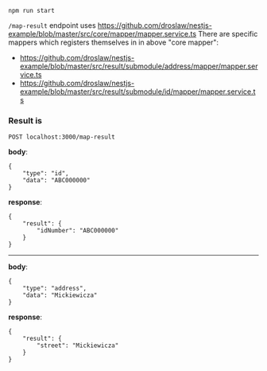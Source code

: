 `npm run start`

`/map-result` endpoint uses https://github.com/droslaw/nestjs-example/blob/master/src/core/mapper/mapper.service.ts
There are specific mappers which registers themselves in in above "core mapper":
* https://github.com/droslaw/nestjs-example/blob/master/src/result/submodule/address/mapper/mapper.service.ts
* https://github.com/droslaw/nestjs-example/blob/master/src/result/submodule/id/mapper/mapper.service.ts

### Result is

`POST localhost:3000/map-result`

**body**:
```
{
	"type": "id",
	"data": "ABC000000"
}
```

**response**:
```
{
    "result": {
        "idNumber": "ABC000000"
    }
}
```

---

**body**:
```
{
	"type": "address",
	"data": "Mickiewicza"
}
```

**response**:
```
{
    "result": {
        "street": "Mickiewicza"
    }
}
```
